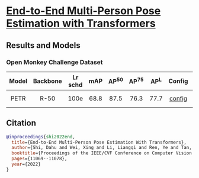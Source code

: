 # [End-to-End Multi-Person Pose Estimation with Transformers](https://openaccess.thecvf.com/content/CVPR2022/papers/Shi_End-to-End_Multi-Person_Pose_Estimation_With_Transformers_CVPR_2022_paper.pdf)

## Results and Models

### Open Monkey Challenge Dataset

| Model | Backbone | Lr schd | mAP  | AP<sup>50</sup> | AP<sup>75</sup> | AP<sup>L</sup> | Config | Download |
|:-----:|:--------:|:-------:|:----:|:---------------:|:---------------:|:--------------:|:------:|:--------:|
| PETR  |  R-50    |  100e   | 68.8 |      87.5       |      76.3       |      77.7      | [config](https://github.com/hikvision-research/opera/blob/main/configs/petr/petr_r50_monkey_coco.py) | [Google Drive](https://drive.google.com/file/d/1OwBYLV7y5illjyWfspIq6u76iS0CP568/view?usp=share_link) |

## Citation

```BibTeX
@inproceedings{shi2022end,
  title={End-to-End Multi-Person Pose Estimation With Transformers},
  author={Shi, Dahu and Wei, Xing and Li, Liangqi and Ren, Ye and Tan, Wenming},
  booktitle={Proceedings of the IEEE/CVF Conference on Computer Vision and Pattern Recognition},
  pages={11069--11078},
  year={2022}
}
```
